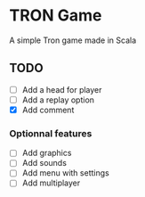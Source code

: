 # TRON Game
A simple Tron game made in Scala
## TODO
- [ ] Add a head for player
- [ ] Add a replay option
- [x] Add comment

### Optionnal features
- [ ] Add graphics
- [ ] Add sounds
- [ ] Add menu with settings
- [ ] Add multiplayer